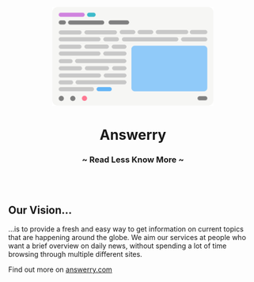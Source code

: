 <div align="center">
  <br>
  <img src="images/article.svg" height="200" /><br>
  
  # <b>Answerry</b>
  
  ### ~ Read Less Know More ~
  <br><br>
</div>

## Our Vision...

...is to provide a fresh and easy way to get information on current topics that are happening around the globe.
We aim our services at people who want a brief overview on daily news, without spending a lot of time browsing through multiple different sites.

Find out more on [answerry.com](https://answerry.com)
